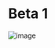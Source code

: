# Beta 1

![image](https://user-images.githubusercontent.com/63520287/236580926-178b2ae8-e27b-4f30-a293-db8e38e7246a.png)
